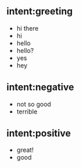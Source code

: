 ## intent:greeting
- hi there
- hi
- hello
- hello?
- yes
- hey

## intent:negative
- not so good
- terrible

## intent:positive
- great!
- good
